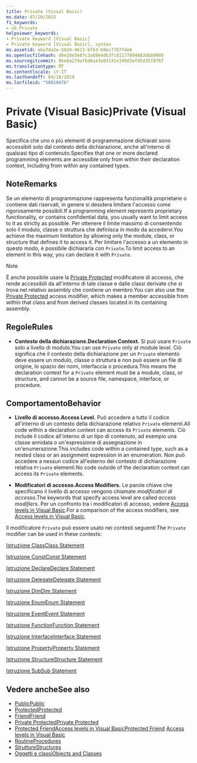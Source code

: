 ```yaml
---
title: Private (Visual Basic)
ms.date: 07/20/2015
f1_keywords:
- vb.Private
helpviewer_keywords:
- Private keyword [Visual Basic]
- Private keyword [Visual Basic], syntax
ms.assetid: aba74a2e-5824-4613-bf63-b9ec7787f4e6
ms.openlocfilehash: d6e28e5e87c3a88e4db3fc81177894683dbb0908
ms.sourcegitcommit: 0be8a279af6d8a43e03141e349d3efd5d35f8767
ms.translationtype: MT
ms.contentlocale: it-IT
ms.lasthandoff: 04/18/2019
ms.locfileid: "58819476"
---
```

# <a name="private-visual-basic"></a><span data-ttu-id="70ffb-102">Private (Visual Basic)</span><span class="sxs-lookup"><span data-stu-id="70ffb-102">Private (Visual Basic)</span></span>
<span data-ttu-id="70ffb-103">Specifica che uno o più elementi di programmazione dichiarati sono accessibili solo dal contesto della dichiarazione, anche all'interno di qualsiasi tipo di contenuto.</span><span class="sxs-lookup"><span data-stu-id="70ffb-103">Specifies that one or more declared programming elements are accessible only from within their declaration context, including from within any contained types.</span></span>  
  
## <a name="remarks"></a><span data-ttu-id="70ffb-104">Note</span><span class="sxs-lookup"><span data-stu-id="70ffb-104">Remarks</span></span>  
 <span data-ttu-id="70ffb-105">Se un elemento di programmazione rappresenta funzionalità proprietarie o contiene dati riservati, in genere si desidera limitare l'accesso come rigorosamente possibili.</span><span class="sxs-lookup"><span data-stu-id="70ffb-105">If a programming element represents proprietary functionality, or contains confidential data, you usually want to limit access to it as strictly as possible.</span></span> <span data-ttu-id="70ffb-106">Per ottenere il limite massimo di consentendo solo il modulo, classe o struttura che definisca in modo da accedervi.</span><span class="sxs-lookup"><span data-stu-id="70ffb-106">You achieve the maximum limitation by allowing only the module, class, or structure that defines it to access it.</span></span> <span data-ttu-id="70ffb-107">Per limitare l'accesso a un elemento in questo modo, è possibile dichiararla con `Private`.</span><span class="sxs-lookup"><span data-stu-id="70ffb-107">To limit access to an element in this way, you can declare it with `Private`.</span></span>  

> [!NOTE]
> <span data-ttu-id="70ffb-108">È anche possibile usare la [Private Protected](private-protected.md) modificatore di accesso, che rende accessibili da all'interno di tale classe e dalle classi derivate che si trova nel relativo assembly che contiene un membro.</span><span class="sxs-lookup"><span data-stu-id="70ffb-108">You can also use the [Private Protected](private-protected.md) access modifier, which makes a member accessible from within that class and from derived classes located in its containing assembly.</span></span>

## <a name="rules"></a><span data-ttu-id="70ffb-109">Regole</span><span class="sxs-lookup"><span data-stu-id="70ffb-109">Rules</span></span>  

-   <span data-ttu-id="70ffb-110">**Contesto della dichiarazione.**</span><span class="sxs-lookup"><span data-stu-id="70ffb-110">**Declaration Context.**</span></span> <span data-ttu-id="70ffb-111">Si può usare `Private` solo a livello di modulo.</span><span class="sxs-lookup"><span data-stu-id="70ffb-111">You can use `Private` only at module level.</span></span> <span data-ttu-id="70ffb-112">Ciò significa che il contesto della dichiarazione per un `Private` elemento deve essere un modulo, classe o struttura e non può essere un file di origine, lo spazio dei nomi, interfaccia o procedura.</span><span class="sxs-lookup"><span data-stu-id="70ffb-112">This means the declaration context for a `Private` element must be a module, class, or structure, and cannot be a source file, namespace, interface, or procedure.</span></span>  
  
## <a name="behavior"></a><span data-ttu-id="70ffb-113">Comportamento</span><span class="sxs-lookup"><span data-stu-id="70ffb-113">Behavior</span></span>  
  
-   <span data-ttu-id="70ffb-114">**Livello di accesso.**</span><span class="sxs-lookup"><span data-stu-id="70ffb-114">**Access Level.**</span></span> <span data-ttu-id="70ffb-115">Può accedere a tutto il codice all'interno di un contesto della dichiarazione relativo `Private` elementi.</span><span class="sxs-lookup"><span data-stu-id="70ffb-115">All code within a declaration context can access its `Private` elements.</span></span> <span data-ttu-id="70ffb-116">Ciò include il codice all'interno di un tipo di contenuto, ad esempio una classe annidata o un'espressione di assegnazione in un'enumerazione.</span><span class="sxs-lookup"><span data-stu-id="70ffb-116">This includes code within a contained type, such as a nested class or an assignment expression in an enumeration.</span></span> <span data-ttu-id="70ffb-117">Non può accedere a nessun codice all'esterno del contesto di dichiarazione relativa `Private` elementi.</span><span class="sxs-lookup"><span data-stu-id="70ffb-117">No code outside of the declaration context can access its `Private` elements.</span></span>  
  
-   <span data-ttu-id="70ffb-118">**Modificatori di accesso.**</span><span class="sxs-lookup"><span data-stu-id="70ffb-118">**Access Modifiers.**</span></span> <span data-ttu-id="70ffb-119">Le parole chiave che specificano il livello di accesso vengono chiamate *modificatori di accesso*.</span><span class="sxs-lookup"><span data-stu-id="70ffb-119">The keywords that specify access level are called *access modifiers*.</span></span> <span data-ttu-id="70ffb-120">Per un confronto tra i modificatori di accesso, vedere [Access levels in Visual Basic](../../../visual-basic/programming-guide/language-features/declared-elements/access-levels.md).</span><span class="sxs-lookup"><span data-stu-id="70ffb-120">For a comparison of the access modifiers, see [Access levels in Visual Basic](../../../visual-basic/programming-guide/language-features/declared-elements/access-levels.md).</span></span>  
  
 <span data-ttu-id="70ffb-121">Il modificatore `Private` può essere usato nei contesti seguenti:</span><span class="sxs-lookup"><span data-stu-id="70ffb-121">The `Private` modifier can be used in these contexts:</span></span>  
  
 [<span data-ttu-id="70ffb-122">Istruzione Class</span><span class="sxs-lookup"><span data-stu-id="70ffb-122">Class Statement</span></span>](../../../visual-basic/language-reference/statements/class-statement.md)  
  
 [<span data-ttu-id="70ffb-123">Istruzione Const</span><span class="sxs-lookup"><span data-stu-id="70ffb-123">Const Statement</span></span>](../../../visual-basic/language-reference/statements/const-statement.md)  
  
 [<span data-ttu-id="70ffb-124">Istruzione Declare</span><span class="sxs-lookup"><span data-stu-id="70ffb-124">Declare Statement</span></span>](../../../visual-basic/language-reference/statements/declare-statement.md)  
  
 [<span data-ttu-id="70ffb-125">Istruzione Delegate</span><span class="sxs-lookup"><span data-stu-id="70ffb-125">Delegate Statement</span></span>](../../../visual-basic/language-reference/statements/delegate-statement.md)  
  
 [<span data-ttu-id="70ffb-126">Istruzione Dim</span><span class="sxs-lookup"><span data-stu-id="70ffb-126">Dim Statement</span></span>](../../../visual-basic/language-reference/statements/dim-statement.md)  
  
 [<span data-ttu-id="70ffb-127">Istruzione Enum</span><span class="sxs-lookup"><span data-stu-id="70ffb-127">Enum Statement</span></span>](../../../visual-basic/language-reference/statements/enum-statement.md)  
  
 [<span data-ttu-id="70ffb-128">Istruzione Event</span><span class="sxs-lookup"><span data-stu-id="70ffb-128">Event Statement</span></span>](../../../visual-basic/language-reference/statements/event-statement.md)  
  
 [<span data-ttu-id="70ffb-129">Istruzione Function</span><span class="sxs-lookup"><span data-stu-id="70ffb-129">Function Statement</span></span>](../../../visual-basic/language-reference/statements/function-statement.md)  
  
 [<span data-ttu-id="70ffb-130">Istruzione Interface</span><span class="sxs-lookup"><span data-stu-id="70ffb-130">Interface Statement</span></span>](../../../visual-basic/language-reference/statements/interface-statement.md)  
  
 [<span data-ttu-id="70ffb-131">Istruzione Property</span><span class="sxs-lookup"><span data-stu-id="70ffb-131">Property Statement</span></span>](../../../visual-basic/language-reference/statements/property-statement.md)  
  
 [<span data-ttu-id="70ffb-132">Istruzione Structure</span><span class="sxs-lookup"><span data-stu-id="70ffb-132">Structure Statement</span></span>](../../../visual-basic/language-reference/statements/structure-statement.md)  
  
 [<span data-ttu-id="70ffb-133">Istruzione Sub</span><span class="sxs-lookup"><span data-stu-id="70ffb-133">Sub Statement</span></span>](../../../visual-basic/language-reference/statements/sub-statement.md)  
  
## <a name="see-also"></a><span data-ttu-id="70ffb-134">Vedere anche</span><span class="sxs-lookup"><span data-stu-id="70ffb-134">See also</span></span>

- [<span data-ttu-id="70ffb-135">Public</span><span class="sxs-lookup"><span data-stu-id="70ffb-135">Public</span></span>](../../../visual-basic/language-reference/modifiers/public.md)
- [<span data-ttu-id="70ffb-136">Protected</span><span class="sxs-lookup"><span data-stu-id="70ffb-136">Protected</span></span>](../../../visual-basic/language-reference/modifiers/protected.md)
- [<span data-ttu-id="70ffb-137">Friend</span><span class="sxs-lookup"><span data-stu-id="70ffb-137">Friend</span></span>](../../../visual-basic/language-reference/modifiers/friend.md)
- [<span data-ttu-id="70ffb-138">Private Protected</span><span class="sxs-lookup"><span data-stu-id="70ffb-138">Private Protected</span></span>](./private-protected.md)
- <span data-ttu-id="70ffb-139">[Protected Friend](./protected-friend.md)[Access levels in Visual Basic](../../../visual-basic/programming-guide/language-features/declared-elements/access-levels.md)</span><span class="sxs-lookup"><span data-stu-id="70ffb-139">[Protected Friend](./protected-friend.md)    [Access levels in Visual Basic](../../../visual-basic/programming-guide/language-features/declared-elements/access-levels.md)</span></span>
- [<span data-ttu-id="70ffb-140">Routine</span><span class="sxs-lookup"><span data-stu-id="70ffb-140">Procedures</span></span>](../../../visual-basic/programming-guide/language-features/procedures/index.md)
- [<span data-ttu-id="70ffb-141">Strutture</span><span class="sxs-lookup"><span data-stu-id="70ffb-141">Structures</span></span>](../../../visual-basic/programming-guide/language-features/data-types/structures.md)
- [<span data-ttu-id="70ffb-142">Oggetti e classi</span><span class="sxs-lookup"><span data-stu-id="70ffb-142">Objects and Classes</span></span>](../../../visual-basic/programming-guide/language-features/objects-and-classes/index.md)
